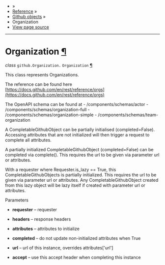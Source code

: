 - »
- [Reference](https://pygithub.readthedocs.io/en/stable/reference.html) »
- [Github objects](https://pygithub.readthedocs.io/en/stable/github_objects.html) »
- Organization
- [View page source](https://pygithub.readthedocs.io/en/stable/_sources/github_objects/Organization.rst.txt)

* * *

# Organization [¶](https://pygithub.readthedocs.io/en/stable/github_objects/Organization.html\#organization "Permalink to this headline")

_class_ `github.Organization.` `Organization` [¶](https://pygithub.readthedocs.io/en/stable/github_objects/Organization.html#github.Organization.Organization "Permalink to this definition")

This class represents Organizations.

The reference can be found here
[https://docs.github.com/en/rest/reference/orgs](https://docs.github.com/en/rest/reference/orgs)

The OpenAPI schema can be found at
\- /components/schemas/actor
\- /components/schemas/organization-full
\- /components/schemas/organization-simple
\- /components/schemas/team-organization

A CompletableGithubObject can be partially initialised (completed=False). Accessing attributes that are not
initialized will then trigger a request to complete all attributes.

A partially initialized CompletableGithubObject (completed=False) can be completed
via complete(). This requires the url to be given via parameter url or attributes.

With a requester where Requester.is\_lazy == True, this CompletableGithubObjects is
partially initialized. This requires the url to be given via parameter url or attributes.
Any CompletableGithubObject created from this lazy object will be lazy itself if created with
parameter url or attributes.

Parameters

- **requester** – requester

- **headers** – response headers

- **attributes** – attributes to initialize

- **completed** – do not update non-initialized attributes when True

- **url** – url of this instance, overrides attributes\['url'\]

- **accept** – use this accept header when completing this instance